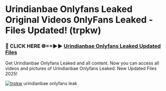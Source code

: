 # Urindianbae Onlyfans Leaked Original Videos 0nlyFans Leaked - Files Updated! (trpkw)

<h3>🔴 CLICK HERE 🌐==►► <a href="https://tinyurl.com/4seja8ks" rel="nofollow">Urindianbae Onlyfans Leaked Updated Files</a></h3>

Get Urindianbae Onlyfans Leaked and all content. Now you can access all videos and pictures of Urindianbae Onlyfans Leaked. New Updated Files 2025!

[![trpkw](https://i.imgur.com/EWjZXRe.gif)](https://tinyurl.com/4seja8ks)
urindianbae onlyfans leak